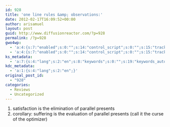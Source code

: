 ```yaml
---
id: 928
title: 'one line rules &amp; observations:'
date: 2012-02-17T16:09:52+00:00
author: arisamuel
layout: post
guid: http://www.diffusionreactor.com/?p=928
permalink: /?p=928
gwo4wp:
  - 'a:4:{s:7:"enabled";s:0:"";s:14:"control_script";s:0:"";s:15:"tracking_script";s:0:"";s:17:"conversion_script";s:0:"";}'
  - 'a:4:{s:7:"enabled";s:0:"";s:14:"control_script";s:0:"";s:15:"tracking_script";s:0:"";s:17:"conversion_script";s:0:"";}'
ks_metadata:
  - 'a:7:{s:4:"lang";s:2:"en";s:8:"keywords";s:0:"";s:19:"keywords_autoupdate";s:1:"1";s:11:"description";s:0:"";s:22:"description_autoupdate";s:1:"1";s:5:"title";s:0:"";s:6:"robots";s:12:"index,follow";}'
kdc_metadata:
  - 'a:1:{s:4:"lang";s:2:"en";}'
original_post_id:
  - "928"
categories:
  - Reviews
  - Uncategorized
---
```

  1. satisfaction is the elimination of parallel presents
  2. corollary: suffering is the evaluation of parallel presents (call it the curse of the optimizer)

&nbsp;